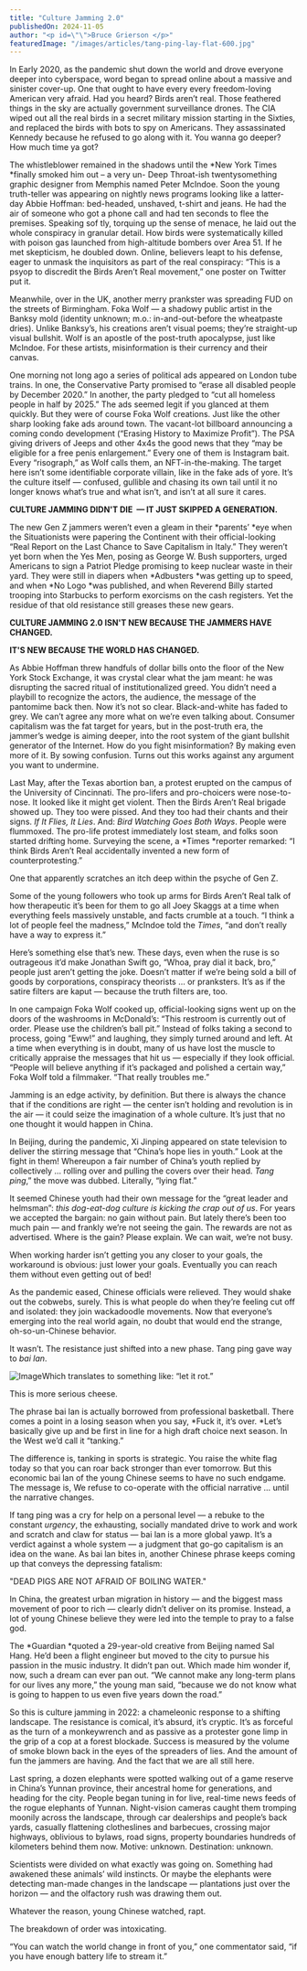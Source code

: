 ```yaml
---
title: "Culture Jamming 2.0"
publishedOn: 2024-11-05
author: "<p id=\"\">Bruce Grierson </p>"
featuredImage: "/images/articles/tang-ping-lay-flat-600.jpg"
---
```


In Early 2020, as the pandemic shut down the world and drove everyone deeper into cyberspace, word began to spread online about a massive and sinister cover-up. One that ought to have every every freedom-loving American very afraid. Had you heard? Birds aren’t real. Those feathered things in the sky are actually government surveillance drones. The CIA wiped out all the real birds in a secret military mission starting in the Sixties, and replaced the birds with bots to spy on Americans. They assassinated Kennedy because he refused to go along with it. You wanna go deeper? How much time ya got?

The whistleblower remained in the shadows until the *New York Times *finally smoked him out – a very un- Deep Throat-ish twentysomething graphic designer from Memphis named Peter McIndoe. Soon the young truth-teller was appearing on nightly news programs looking like a latter-day Abbie Hoffman: bed-headed, unshaved, t-shirt and jeans. He had the air of someone who got a phone call and had ten seconds to flee the premises. Speaking sof tly, torquing up the sense of menace, he laid out the whole conspiracy in granular detail. How birds were systematically killed with poison gas launched from high-altitude bombers over Area 51. If he met skepticism, he doubled down. Online, believers leapt to his defense, eager to unmask the inquisitors as part of the real conspiracy: “This is a psyop to discredit the Birds Aren’t Real movement,” one poster on Twitter put it.

Meanwhile, over in the UK, another merry prankster was spreading FUD on the streets of Birmingham. Foka Wolf — a shadowy public artist in the Banksy mold (identity unknown; m.o.: in-and-out-before the wheatpaste dries). Unlike Banksy’s, his creations aren’t visual poems; they’re straight-up visual bullshit. Wolf is an apostle of the post-truth apocalypse, just like McIndoe. For these artists, misinformation is their currency and their canvas.

One morning not long ago a series of political ads appeared on London tube trains. In one, the Conservative Party promised to “erase all disabled people by December 2020.” In another, the party pledged to “cut all homeless people in half by 2025.” The ads seemed legit if you glanced at them quickly. But they were of course Foka Wolf creations. Just like the other sharp looking fake ads around town. The vacant-lot billboard announcing a coming condo development (“Erasing History to Maximize Profit”). The PSA giving drivers of Jeeps and other 4x4s the good news that they “may be eligible for a free penis enlargement.” Every one of them is Instagram bait. Every “risograph,” as Wolf calls them, an NFT-in-the-making. The target here isn’t some identifiable corporate villain, like in the fake ads of yore. It’s the culture itself — confused, gullible and chasing its own tail until it no longer knows what’s true and what isn’t, and isn’t at all sure it cares.

**CULTURE JAMMING DIDN'T DIE  — IT JUST SKIPPED A GENERATION.**‍

The new Gen Z jammers weren’t even a gleam in their *parents’ *eye when the Situationists were papering the Continent with their official-looking “Real Report on the Last Chance to Save Capitalism in Italy.” They weren’t yet born when the Yes Men, posing as George W. Bush supporters, urged Americans to sign a Patriot Pledge promising to keep nuclear waste in their yard. They were still in diapers when *Adbusters *was getting up to speed, and when *No Logo *was published, and when Reverend Billy started trooping into Starbucks to perform exorcisms on the cash registers. Yet the residue of that old resistance still greases these new gears.

**CULTURE JAMMING 2.0 ISN'T NEW BECAUSE THE JAMMERS HAVE CHANGED.**

**IT'S NEW BECAUSE THE WORLD HAS CHANGED.**‍

As Abbie Hoffman threw handfuls of dollar bills onto the floor of the New York Stock Exchange, it was crystal clear what the jam meant: he was disrupting the sacred ritual of institutionalized greed. You didn’t need a playbill to recognize the actors, the audience, the message of the pantomime back then. Now it’s not so clear. Black-and-white has faded to grey. We can’t agree any more what on we’re even talking about. Consumer capitalism was the fat target for years, but in the post-truth era, the jammer’s wedge is aiming deeper, into the root system of the giant bullshit generator of the Internet. How do you fight misinformation? By making even more of it. By sowing confusion. Turns out this works against any argument you want to undermine.

Last May, after the Texas abortion ban, a protest erupted on the campus of the University of Cincinnati. The pro-lifers and pro-choicers were nose-to-nose. It looked like it might get violent. Then the Birds Aren’t Real brigade showed up. They too were pissed. And they too had their chants and their signs. *If It Flies, It Lies*. And: *Bird Watching Goes Both Ways*. People were flummoxed. The pro-life protest immediately lost steam, and folks soon started drifting home. Surveying the scene, a *Times *reporter remarked: “I think Birds Aren’t Real accidentally invented a new form of counterprotesting.”

One that apparently scratches an itch deep within the psyche of Gen Z.

Some of the young followers who took up arms for Birds Aren’t Real talk of how therapeutic it’s been for them to go all Joey Skaggs at a time when everything feels massively unstable, and facts crumble at a touch. “I think a lot of people feel the madness,” McIndoe told the *Times*, “and don’t really have a way to express it.”

Here’s something else that’s new. These days, even when the ruse is so outrageous it’d make Jonathan Swift go, “Whoa, pray dial it back, bro,” people just aren’t getting the joke. Doesn’t matter if we’re being sold a bill of goods by corporations, conspiracy theorists … or pranksters. It’s as if the satire filters are kaput — because the truth filters are, too.

In one campaign Foka Wolf cooked up, official-looking signs went up on the doors of the washrooms in McDonald’s: “This restroom is currently out of order. Please use the children’s ball pit.” Instead of folks taking a second to process, going “Eww!” and laughing, they simply turned around and left. At a time when everything is in doubt, many of us have lost the muscle to critically appraise the messages that hit us — especially if they look official. “People will believe anything if it’s packaged and polished a certain way,” Foka Wolf told a filmmaker. “That really troubles me.”

Jamming is an edge activity, by definition. But there is always the chance that if the conditions are right — the center isn’t holding and revolution is in the air — it could seize the imagination of a whole culture. It’s just that no one thought it would happen in China.

In Beijing, during the pandemic, Xi Jinping appeared on state television to deliver the stirring message that “China’s hope lies in youth.” Look at the fight in them! Whereupon a fair number of China’s youth replied by collectively … rolling over and pulling the covers over their head. *Tang ping*,” the move was dubbed. Literally, “lying flat.”

It seemed Chinese youth had their own message for the “great leader and helmsman”: *this dog-eat-dog culture is kicking the crap out of us*. For years we accepted the bargain: no gain without pain. But lately there’s been too much pain — and frankly we’re not seeing the gain. The rewards are not as advertised. Where is the gain? Please explain. We can wait, we’re not busy.

When working harder isn’t getting you any closer to your goals, the workaround is obvious: just lower your goals. Eventually you can reach them without even getting out of bed!

As the pandemic eased, Chinese officials were relieved. They would shake out the cobwebs, surely. This is what people do when they’re feeling cut off and isolated: they join wackadoodle movements. Now that everyone’s emerging into the real world again, no doubt that would end the strange, oh-so-un-Chinese behavior.

It wasn’t. The resistance just shifted into a new phase. Tang ping gave way to *bai lan*.

![Image](/images/articles/bai-lan-let-it-root.jpg)Which translates to something like: “let it rot.”

This is more serious cheese. 

The phrase bai lan is actually borrowed from professional basketball. There comes a point in a losing season when you say, *Fuck it, it’s over. *Let’s basically give up and be first in line for a high draft choice next season. In the West we’d call it “tanking.”

The difference is, tanking in sports is strategic. You raise the white flag today so that you can roar back stronger than ever tomorrow. But this economic bai lan of the young Chinese seems to have no such endgame. The message is, We refuse to co-operate with the official narrative … until the narrative changes.

If tang ping was a cry for help on a personal level — a rebuke to the constant *urgency*, the exhausting, socially mandated drive to work and work and scratch and claw for status — bai lan is a more global yawp. It’s a verdict against a whole system — a judgment that go-go capitalism is an idea on the wane. As bai lan bites in, another Chinese phrase keeps coming up that conveys the depressing fatalism:

"DEAD PIGS ARE NOT AFRAID OF BOILING WATER."

In China, the greatest urban migration in history — and the biggest mass movement of poor to rich — clearly didn’t deliver on its promise. Instead, a lot of young Chinese believe they were led into the temple to pray to a false god. 

The *Guardian *quoted a 29-year-old creative from Beijing named Sal Hang. He’d been a flight engineer but moved to the city to pursue his passion in the music industry. It didn’t pan out. Which made him wonder if, now, such a dream can ever pan out. “We cannot make any long-term plans for our lives any more,” the young man said, “because we do not know what is going to happen to us even five years down the road.” 

So this is culture jamming in 2022: a chameleonic response to a shifting landscape. The resistance is comical, it’s absurd, it’s cryptic. It’s as forceful as the turn of a monkeywrench and as passive as a protester gone limp in the grip of a cop at a forest blockade. Success is measured by the volume of smoke blown back in the eyes of the spreaders of lies. And the amount of fun the jammers are having. And the fact that we are all still here. 

Last spring, a dozen elephants were spotted walking out of a game reserve in China’s Yunnan province, their ancestral home for generations, and heading for the city. People began tuning in for live, real-time news feeds of the rogue elephants of Yunnan. Night-vision cameras caught them tromping moonily across the landscape, through car dealerships and people’s back yards, casually flattening clotheslines and barbecues, crossing major highways, oblivious to bylaws, road signs, property boundaries hundreds of kilometers behind them now. Motive: unknown. Destination: unknown. 

Scientists were divided on what exactly was going on. Something had awakened these animals’ wild instincts. Or maybe the elephants were detecting man-made changes in the landscape — plantations just over the horizon — and the olfactory rush was drawing them out. 

Whatever the reason, young Chinese watched, rapt. 

The breakdown of order was intoxicating. 

“You can watch the world change in front of you,” one commentator said, “if you have enough battery life to stream it.”
